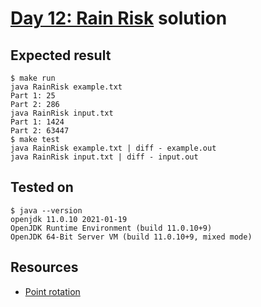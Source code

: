 # [Day 12: Rain Risk](https://adventofcode.com/2020/day/12) solution

## Expected result
```
$ make run
java RainRisk example.txt
Part 1: 25
Part 2: 286
java RainRisk input.txt
Part 1: 1424
Part 2: 63447
$ make test
java RainRisk example.txt | diff - example.out
java RainRisk input.txt | diff - input.out
```

## Tested on
```
$ java --version
openjdk 11.0.10 2021-01-19
OpenJDK Runtime Environment (build 11.0.10+9)
OpenJDK 64-Bit Server VM (build 11.0.10+9, mixed mode)
```

## Resources
* [Point rotation](https://en.wikipedia.org/wiki/Rotation_(mathematics)#Two_dimensions)
